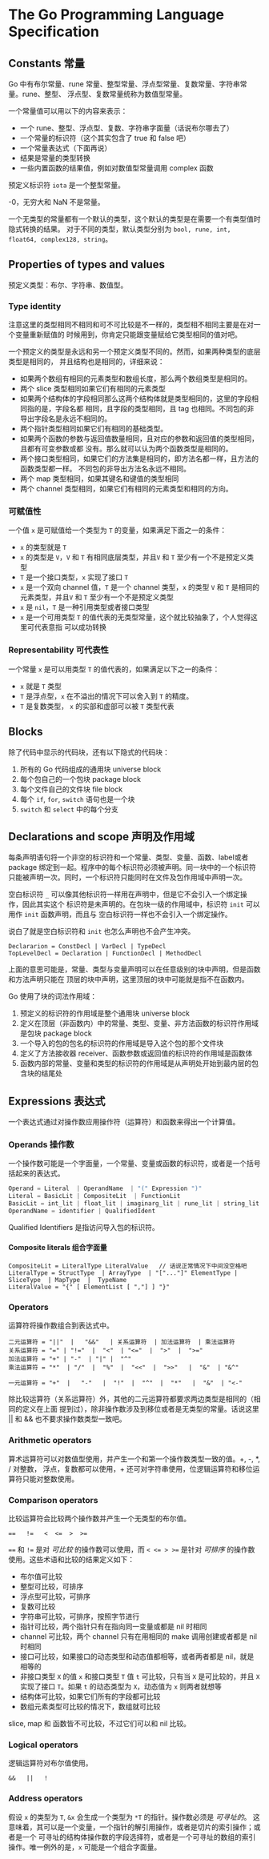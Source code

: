 # The Go Programming Language Specification

## Constants 常量

Go 中有布尔常量、rune 常量、整型常量、浮点型常量、复数常量、字符串常量。rune、整型、
浮点型、复数常量统称为数值型常量。    

一个常量值可以用以下的内容来表示：   

+ 一个 rune、整型、浮点型、复数、字符串字面量（话说布尔哪去了）
+ 一个常量的标识符（这个其实包含了 true 和 false 吧）
+ 一个常量表达式（下面再说）
+ 结果是常量的类型转换
+ 一些内置函数的结果值，例如对数值型常量调用 complex 函数    

预定义标识符 `iota` 是一个整型常量。     

-0，无穷大和 NaN 不是常量。    

一个无类型的常量都有一个默认的类型，这个默认的类型是在需要一个有类型值时隐式转换的结果。
对于不同的类型，默认类型分别为 `bool, rune, int, float64, complex128, string`。    

## Properties of types and values

预定义类型：布尔、字符串、数值型。    

### Type identity

注意这里的类型相同不相同和可不可比较是不一样的，类型相不相同主要是在对一个变量重新赋值的
时候用到，你肯定只能跟变量赋给它类型相同的值对吧。     

一个预定义的类型是永远和另一个预定义类型不同的。然而，如果两种类型的底层类型是相同的，
并且结构也是相同的，详细来说：    

+ 如果两个数组有相同的元素类型和数组长度，那么两个数组类型是相同的。
+ 两个 slice 类型相同如果它们有相同的元素类型
+ 如果两个结构体的字段相同那么这两个结构体就是类型相同的，这里的字段相同指的是，字段名都
相同，且字段的类型相同，且 tag 也相同。不同包的非导出字段名是永远不相同的。
+ 两个指针类型相同如果它们有相同的基础类型。
+ 如果两个函数的参数与返回值数量相同，且对应的参数和返回值的类型相同，且都有可变参数或都
没有。那么就可以认为两个函数类型是相同的。
+ 两个接口类型相同，如果它们的方法集是相同的，即方法名都一样，且方法的函数类型都一样。
不同包的非导出方法名永远不相同。
+ 两个 map 类型相同，如果其键名和键值的类型相同
+ 两个 channel 类型相同，如果它们有相同的元素类型和相同的方向。     

### 可赋值性

一个值 `x` 是可赋值给一个类型为 `T` 的变量，如果满足下面之一的条件：   

+ `x` 的类型就是 `T`
+ `x` 的类型是 `V`，`V` 和 `T` 有相同底层类型，并且`V` 和 `T` 至少有一个不是预定义类型
+ `T` 是一个接口类型，`x` 实现了接口 `T`
+ `x` 是一个双向 channel 值，`T` 是一个 channel 类型，`x` 的类型 `V` 和 `T` 是相同的
元素类型，并且`V` 和 `T` 至少有一个不是预定义类型
+ `x` 是 `nil`，`T` 是一种引用类型或者接口类型
+ `x` 是一个可用类型 `T` 的值代表的无类型常量，这个就比较抽象了，个人觉得这里可代表意指
可以成功转换     

### Representability 可代表性

一个常量 `x` 是可以用类型 `T` 的值代表的，如果满足以下之一的条件：    

+ `x` 就是 `T` 类型
+ `T` 是浮点型，`x` 在不溢出的情况下可以舍入到 `T` 的精度。
+ `T` 是复数类型， `x` 的实部和虚部可以被 `T` 类型代表     

## Blocks

除了代码中显示的代码块，还有以下隐式的代码块：   

1. 所有的 Go 代码组成的通用块 universe block
2. 每个包自己的一个包块 package block
3. 每个文件自己的文件块 file block
4. 每个 `if`, `for`, `switch` 语句也是一个块
5. `switch` 和 `select` 中的每个分支     

## Declarations and scope 声明及作用域

每条声明语句将一个非空的标识符和一个常量、类型、变量、函数、label或者 package 绑定到一起。程序中的每个标识符必须被声明。同一块中的一个标识符只能被声明一次。同时，一个标识符只能同时在文件及包作用域中声明一次。     

空白标识符 `_` 可以像其他标识符一样用在声明中，但是它不会引入一个绑定操作，因此其实这个
标识符是未声明的。在包块一级的作用域中，标识符 `init` 可以用作 `init` 函数声明，而且与
空白标识符一样也不会引入一个绑定操作。    

说白了就是空白标识符和 `init` 也怎么声明也不会产生冲突。     

```
Declararion = ConstDecl | VarDecl | TypeDecl
TopLevelDecl = Declaration | FunctionDecl | MethodDecl
```     

上面的意思可能是，常量、类型与变量声明可以在任意级别的块中声明，但是函数和方法声明只能在
顶层的块中声明，这里顶层的块中可能就是指不在函数内。      

Go 使用了块的词法作用域：    

1. 预定义的标识符的作用域是整个通用块 universe block
2. 定义在顶层（非函数内）中的常量、类型、变量、非方法函数的标识符作用域是包块 package block
3. 一个导入的包的包名的标识符的作用域是导入这个包的那个文件块
4. 定义了方法接收器 receiver、函数参数或返回值的标识符的作用域是函数体
5. 函数内部的常量、变量和类型的标识符的作用域是从声明处开始到最内层的包含块的结尾处     

## Expressions 表达式

一个表达式通过对操作数应用操作符（运算符）和函数来得出一个计算值。     

### Operands 操作数

一个操作数可能是一个字面量，一个常量、变量或函数的标识符，或者是一个括号括起来的表达式。     

```go
Operand = Literal  | OperandName  | "(" Expression ")"
Literal = BasicLit | CompositeLit  | FunctionLit
BasicLit = int_lit | float_lit | imaginarg_lit | rune_lit | string_lit (布尔呢？？？)
OperandName = identifier | QualifiedIdent
```      

Qualified Identifiers 是指访问导入包的标识符。     

#### Composite literals 组合字面量

```
CompositeLit = LiteralType LiteralValue   // 话说正常情况下中间没空格吧
LiteralType = StructType  | ArrayType  | "["..."]" ElementType |  SliceType  | MapType  |  TypeName
LiteralValue = "{" [ ElementList [ ","] ] "}"
```     

### Operators

运算符将操作数组合到表达式中。     

```
二元运算符 = "||"  |   "&&"   | 关系运算符  | 加法运算符  | 乘法运算符
关系运算符 = "=" | "!="  |  "<"  | "<="  |  ">"  |  ">="
加法运算符 = "+" | "-"  | "|" |  "^"
乘法运算符 = "*"  | "/"  |  "%"  |  "<<"  |  ">>"   |  "&"  | "&^"

一元运算符 = "+"  |   "-"   |  "!"  |  "^"  |  "*"   |  "&"  | "<-"
```     

除比较运算符（关系运算符）外，其他的二元运算符都要求两边类型是相同的（相同的定义在上面
提到过），除非操作数涉及到移位或者是无类型的常量。话说这里 || 和 && 也不要求操作数类型一致吧。     


### Arithmetic operators

算术运算符可以对数值型使用，并产生一个和第一个操作数类型一致的值。+, -, *, / 对整数，
浮点，复数都可以使用，+ 还可对字符串使用，位逻辑运算符和移位运算符只能对整数使用。     

### Comparison operators

比较运算符会比较两个操作数并产生一个无类型的布尔值。     

```
==   !=   <  <=  >  >=
```     

`==` 和 `!=` 是对 _可比较_ 的操作数可以使用，而 `< <= > >=` 是针对 _可排序_ 的操作数
使用。这些术语和比较的结果定义如下：    

+ 布尔值可比较
+ 整型可比较，可排序
+ 浮点型可比较，可排序
+ 复数可比较
+ 字符串可比较，可排序，按照字节进行
+ 指针可比较，两个指针只有在指向同一变量或都是 nil 时相同
+ channel 可比较，两个 channel 只有在用相同的 make 调用创建或者都是 nil 时相同
+ 接口可比较，如果接口的动态类型和动态值都相等，或者两者都是 nil，就是相等的
+ 非接口类型 `X` 的值 `x` 和接口类型 `T` 值 `t` 可比较，只有当 `X` 是可比较的，并且 `X` 实现了接口 `T`。如果 `t` 的动态类型为 `X`，动态值为 `x` 则两者就想等
+ 结构体可比较，如果它们所有的字段都可比较
+ 数组元素类型可比较的情况下，数组就可比较       

slice, map 和 函数皆不可比较，不过它们可以和 nil 比较。     

### Logical operators

逻辑运算符对布尔值使用。     

```
&&   ||   !
```     

### Address operators

假设 `x` 的类型为 `T`, `&x` 会生成一个类型为 `*T` 的指针。操作数必须是 _可寻址的_。
这意味着，其可以是一个变量，一个指针的解引用操作，或者是切片的索引操作；或者是一个
可寻址的结构体操作数的字段选择符，或者是一个可寻址的数组的索引操作。唯一例外的是，`x`
可能是一个组合字面量。      




